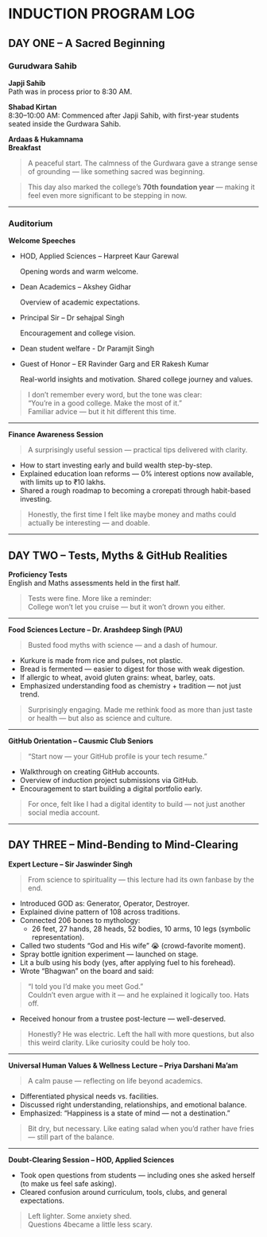 # INDUCTION PROGRAM LOG

## DAY ONE – A Sacred Beginning 

### Gurudwara Sahib

**Japji Sahib**  
Path was in process prior to 8:30 AM.

**Shabad Kirtan**  
8:30–10:00 AM: Commenced after Japji Sahib, with first-year students seated inside the Gurdwara Sahib.

**Ardaas & Hukamnama**  
**Breakfast**

> A peaceful start. The calmness of the Gurdwara gave a strange sense of grounding — like something sacred was beginning.

> This day also marked the college’s **70th foundation year** — making it feel even more significant to be stepping in now.

---

### Auditorium

**Welcome Speeches**
- HOD, Applied Sciences – Harpreet Kaur Garewal
  
  Opening words and warm welcome.
- Dean Academics – Akshey Gidhar
  
  Overview of academic expectations.
- Principal Sir – Dr sehajpal Singh
  
  Encouragement and college vision.
- Dean student welfare - Dr Paramjit Singh
- Guest of Honor – ER Ravinder Garg and ER  Rakesh Kumar
  
  Real-world insights and motivation.
Shared college journey and values.

> I don’t remember every word, but the tone was clear:  
> “You’re in a good college. Make the most of it.”  
> Familiar advice — but it hit different this time.

---

**Finance Awareness Session**

> A surprisingly useful session — practical tips delivered with clarity.

- How to start investing early and build wealth step-by-step.
- Explained education loan reforms — 0% interest options now available, with limits up to ₹10 lakhs.
- Shared a rough roadmap to becoming a crorepati through habit-based investing.

> Honestly, the first time I felt like maybe money and maths could actually be interesting — and doable.

---

## DAY TWO – Tests, Myths & GitHub Realities

**Proficiency Tests**  
English and Maths assessments held in the first half.

> Tests were fine. More like a reminder:  
> College won’t let you cruise — but it won’t drown you either.

---

**Food Sciences Lecture – Dr. Arashdeep Singh (PAU)**

> Busted food myths with science — and a dash of humour.

- Kurkure is made from rice and pulses, not plastic.
- Bread is fermented — easier to digest for those with weak digestion.
- If allergic to wheat, avoid gluten grains: wheat, barley, oats.
- Emphasized understanding food as chemistry + tradition — not just trend.

> Surprisingly engaging. Made me rethink food as more than just taste or health — but also as science and culture.

---

**GitHub Orientation – Causmic Club Seniors**

> “Start now — your GitHub profile is your tech resume.”

- Walkthrough on creating GitHub accounts.
- Overview of induction project submissions via GitHub.
- Encouragement to start building a digital portfolio early.

> For once, felt like I had a digital identity to build — not just another social media account.

---

## DAY THREE – Mind-Bending to Mind-Clearing

**Expert Lecture – Sir Jaswinder Singh**

> From science to spirituality — this lecture had its own fanbase by the end.

- Introduced GOD as: Generator, Operator, Destroyer.
- Explained divine pattern of 108 across traditions.
- Connected 206 bones to mythology:
  - 26 feet, 27 hands, 28 heads, 52 bodies, 10 arms, 10 legs (symbolic representation).
- Called two students “God and His wife” 😭 (crowd-favorite moment).
- Spray bottle ignition experiment — launched on stage.
- Lit a bulb using his body (yes, after applying fuel to his forehead).
- Wrote “Bhagwan” on the board and said:
  
> “I told you I’d make you meet God.”  
> Couldn’t even argue with it — and he explained it logically too. Hats off.

- Received honour from a trustee post-lecture — well-deserved.

> Honestly? He was electric. Left the hall with more questions, but also this weird clarity. Like curiosity could be holy too.

---

**Universal Human Values & Wellness Lecture – Priya Darshani Ma’am**

> A calm pause — reflecting on life beyond academics.

- Differentiated physical needs vs. facilities.
- Discussed right understanding, relationships, and emotional balance.
- Emphasized: “Happiness is a state of mind — not a destination.”

> Bit dry, but necessary. Like eating salad when you’d rather have fries — still part of the balance.

---

**Doubt-Clearing Session – HOD, Applied Sciences**

- Took open questions from students — including ones she asked herself (to make us feel safe asking).
- Cleared confusion around curriculum, tools, clubs, and general expectations.

> Left lighter. Some anxiety shed.  
> Questions 4became a little less scary.

